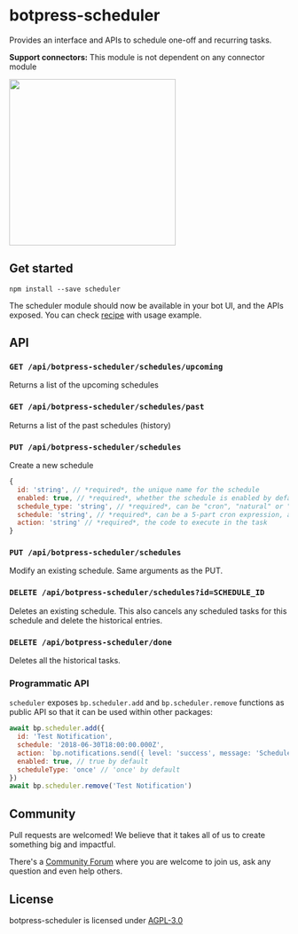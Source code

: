 # botpress-scheduler

Provides an interface and APIs to schedule one-off and recurring tasks.

**Support connectors:** This module is not dependent on any connector module

<img src='/packages/functionals/botpress-scheduler/assets/screenshot.jpg' height='300px'>

## Get started

```
npm install --save scheduler
```

The scheduler module should now be available in your bot UI, and the APIs exposed.
You can check [recipe](/docs/recipes/scheduling.md) with usage example.

## API

### `GET /api/botpress-scheduler/schedules/upcoming`

Returns a list of the upcoming schedules

### `GET /api/botpress-scheduler/schedules/past`

Returns a list of the past schedules (history)

### `PUT /api/botpress-scheduler/schedules`

Create a new schedule

```js
{
  id: 'string', // *required*, the unique name for the schedule
  enabled: true, // *required*, whether the schedule is enabled by default
  schedule_type: 'string', // *required*, can be "cron", "natural" or "once"
  schedule: 'string', // *required*, can be a 5-part cron expression, a natural string or a date
  action: 'string' // *required*, the code to execute in the task
}
```

### `PUT /api/botpress-scheduler/schedules`

Modify an existing schedule. Same arguments as the PUT.

### `DELETE /api/botpress-scheduler/schedules?id=SCHEDULE_ID`

Deletes an existing schedule. This also cancels any scheduled tasks for this schedule and delete the historical entries.

### `DELETE /api/botpress-scheduler/done`

Deletes all the historical tasks.

### Programmatic API

`scheduler` exposes `bp.scheduler.add` and `bp.scheduler.remove` functions as public API so that it can be used within other packages:

```js
await bp.scheduler.add({
  id: 'Test Notification',
  schedule: '2018-06-30T18:00:00.000Z',
  action: `bp.notifications.send({ level: 'success', message: 'Schedule triggered successfully' })`,
  enabled: true, // true by default
  scheduleType: 'once' // 'once' by default
})
await bp.scheduler.remove('Test Notification')
```

## Community

Pull requests are welcomed! We believe that it takes all of us to create something big and impactful.

There's a [Community Forum](https://forum.botpress.com) where you are welcome to join us, ask any question and even help others.

## License

botpress-scheduler is licensed under [AGPL-3.0](/LICENSE)
